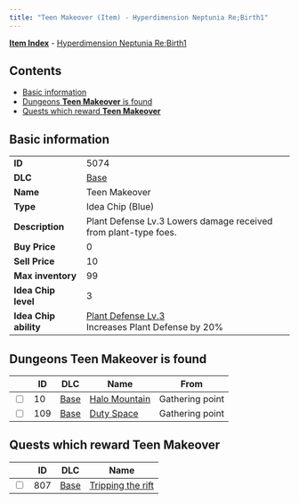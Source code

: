 ```yaml
---
title: "Teen Makeover (Item) - Hyperdimension Neptunia Re;Birth1"
---
```


[**Item Index**](/neptunia/rb1/item/index.html) - [Hyperdimension Neptunia Re;Birth1](/neptunia/rb1)

## Contents

- [Basic information](#basic-information)
- [Dungeons **Teen Makeover** is found](#dungeons-teen-makeover-is-found)
- [Quests which reward **Teen Makeover**](#quests-which-reward-teen-makeover)

## Basic information

|   |   |
| -- | -- |
| **ID** | 5074 |
| **DLC** | [Base](/neptunia/rb1/dlc/1-base.html) |
| **Name** | Teen Makeover |
| **Type** | Idea Chip (Blue) |
| **Description** | Plant Defense Lv.3 Lowers damage received from plant-type foes. |
| **Buy Price** | 0 |
| **Sell Price** | 10 |
| **Max inventory** | 99 |
| **Idea Chip level** | 3 |
| **Idea Chip ability** | [Plant Defense Lv.3](/neptunia/rb1/avatar/1-9573-plant-defense-lv-3.html)<br />Increases Plant Defense by 20% |


## Dungeons **Teen Makeover** is found

|    | ID | DLC | Name | From |
| -- | -- | --- | ---- | ---- |
| <input type="checkbox" id="rb1-dungeon-1-10" class="trackbox" /> | 10 | [Base](/neptunia/rb1/dlc/1-base.html) | [Halo Mountain](/neptunia/rb1/dungeon/1-10-halo-mountain.html) | Gathering point |
| <input type="checkbox" id="rb1-dungeon-1-109" class="trackbox" /> | 109 | [Base](/neptunia/rb1/dlc/1-base.html) | [Duty Space](/neptunia/rb1/dungeon/1-109-duty-space.html) | Gathering point |


## Quests which reward **Teen Makeover**

|    | ID | DLC | Name |
| -- | -- | --- | ---- |
| <input type="checkbox" id="rb1-quest-1-807" class="trackbox" /> | 807 | [Base](/neptunia/rb1/dlc/1-base.html) | [Tripping the rift](/neptunia/rb1/quest/1-807-tripping-the-rift.html) |
